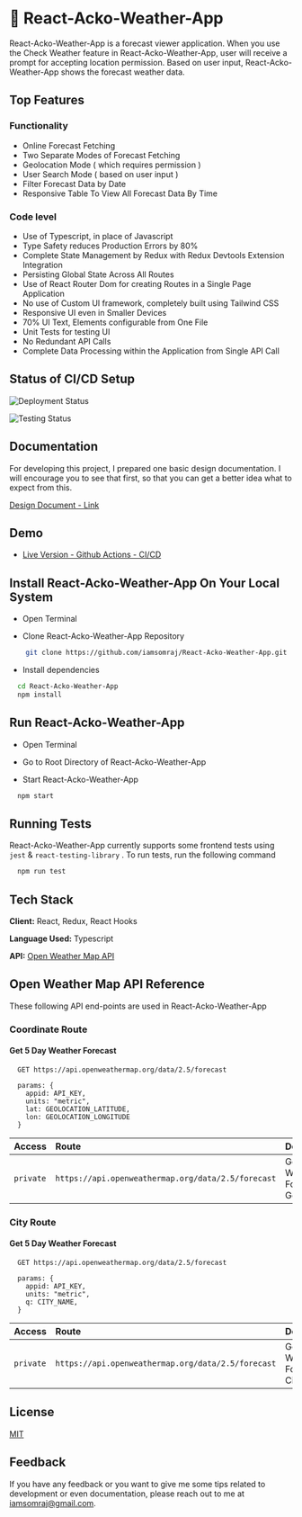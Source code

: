 # 🍃 React-Acko-Weather-App

React-Acko-Weather-App is a forecast viewer application. When you use the Check Weather feature in React-Acko-Weather-App, user will receive a prompt for accepting location permission. Based on user input, React-Acko-Weather-App shows the forecast weather data.

## Top Features

### Functionality

- Online Forecast Fetching
- Two Separate Modes of Forecast Fetching
- Geolocation Mode ( which requires permission )
- User Search Mode ( based on user input )
- Filter Forecast Data by Date
- Responsive Table To View All Forecast Data By Time

### Code level

- Use of Typescript, in place of Javascript
- Type Safety reduces Production Errors by 80%
- Complete State Management by Redux with Redux Devtools Extension Integration
- Persisting Global State Across All Routes
- Use of React Router Dom for creating Routes in a Single Page Application
- No use of Custom UI framework, completely built using Tailwind CSS
- Responsive UI even in Smaller Devices
- 70% UI Text, Elements configurable from One File
- Unit Tests for testing UI
- No Redundant API Calls
- Complete Data Processing within the Application from Single API Call

## Status of CI/CD Setup

![Deployment Status](https://github.com/iamsomraj/React-Acko-Weather-App/actions/workflows/main.yml/badge.svg)

![Testing Status](https://github.com/iamsomraj/React-Acko-Weather-App/actions/workflows/unit-tests.yml/badge.svg)

## Documentation

For developing this project, I prepared one basic design documentation. I will encourage you to see that first, so that you can get a better idea what to expect from this.

[Design Document - Link](https://viewer.diagrams.net/?tags=%7B%7D&highlight=0000ff&edit=_blank&layers=1&nav=1&page-id=4Y1YobQErw-n6EMmJbAj&title=Acko%20Weather%20Design%20Document#R%3Cmxfile%3E%3Cdiagram%20id%3D%22pYM-ApzzFRC-9uHaoymn%22%20name%3D%22Page-1%22%3EzZVdb5swFIZ%2FDZeJgt2g9DIfTXvRTlOyqbubHGPAivGhxvnar98xGAJC3VapkZaLYJ5z%2FPWe1yagy%2Fz8aFiRvUAsVEAm8Tmgq4CQWTTDfwcuNbibTmqQGhnXKLyCrfwlPGzSDjIWZS%2FRAigriz7koLXgtseYMXDqpyWg%2BrMWLBUDsOVMDemrjG3mt9XswvEnIdOsmTmc%2BEjOmmQPyozFcOog%2BhDQpQGwdSs%2FL4Vy2jW61P3W70TbhRmh7b90ePqhNt%2BOi2Tzc0Fe7Jc3%2BP6Wj%2FwoR6YOfsN%2BsfbSKGDgoGPhBpkEdHHKpBXbgnEXPWHJkWU2V%2FgWYjMBbX0RiUtPpFJLUGCqsWiSJIRz5KU1sBedSBztommEEb8gYaw4v7vTsNUPfScgF9ZcMKXp0EjeeM6%2Fnq4FjKhnWad4NPKQedOk7dBXXbHhpf2AzGQg85zvAcmrQJsIg615USjJmZWg%2F1CC8OMl%2BARByf20J%2BhsKGjLuoLeTM%2B7v9sWj1vhmjKvTnhXIacFSq3mSqYamYWiQ5%2FZTqivUMqqFHS1A2shxwTlAgvG92lVj76t8Ycp1WTzsqhvIqc%2Ba14SeXYVXPj1rDJr3RU2d0KQNY91OJZ4iSUSK23GHGck65hZhg%2FHS3wedNUaKanF6AhqhFVZE9RibQTjdhSS2bjQ6W08QKOw54FwOjQBLmBoghZ%2BugumAxdsnA7%2F%2FfEh97c7P84M7SelinW%2By%2FThNw%3D%3D%3C%2Fdiagram%3E%3Cdiagram%20name%3D%22Page-2%22%20id%3D%22lITbjrBqOiw-PJgj4Xda%22%3E1ZZRb4IwFIV%2FDY9LoB2Ir2M6k2XJFk22PVZ6kc5CSa1D%2FfUr0qqsLouJJNuLac8tF%2B93TlI8nBSbB0mq%2FElQ4B7y6cbD9x5CcRTr30bYtsJt6LfCQjLaSsFRmLIdGNEeWzMKq85BJQRXrOqKqShLSFVHI1KKunssE7z71ooswBGmKeGu%2Bsqoys1YdopGnwBb5PbNgW8qBbGHjbDKCRX1iYRHHk6kEKpdFZsEeMPOcnmfvT%2FOd9PZWz3Au2r%2Bksvlx03bbHzJI4cRJJTquq1R2%2FqT8LXhZWZVWwtQinVJoWnie%2FiuzpmCaUXSplrrxGgtVwXXu0AvM1EqkwHUHM8Y54ngQu574SzLUJpqfaWkWMJJhUbzKIx0xfwhkAo23xz8Zfzg4InOMogClNzq52wXa6PNsdnWx1BE2Gj5SSBwZERigrg4tD7C1gvD%2BwL2ocN%2Bojtr5bmJ9M82BJfb0BdUNAw7UNHQpYriM1R7gxo5UBPNgrASZK%2FJpgTi7GyyozSGedZnsuOuCQPXg9APXQ%2BCuC8TBm6ygdBrO%2FDXeOK%2BcA4dnGN96fxXnIf7tAeeenu8j%2Fe1k48aPPoC%3C%2Fdiagram%3E%3Cdiagram%20name%3D%22Page-3%22%20id%3D%22nbIVXumXh4TIJypM8B1S%22%3E7Zhdb5swFIZ%2FTS4zAY4JuVy%2BWk2pVClV21062IAbgyPHNNBfPxPsJMSsW7bQqdJuIvzaGPy8x%2BeY9MAkLW4E2iR3HBPW8xxc9MC053mBH6jfSihrYQCdWogFxbXkHoUlfSNaNMNyism2MVByziTdNMWQZxkJZUNDQvBdc1jEWfOpGxQTS1iGiNnqE8Uy0csyq6j0W0LjxDzZdXRPisxgLWwThPnuRAKzHpgIzmV9lRYTwip2hsuoeAAx47vH7Da%2B59nTetGf9%2BvJ5pfccliCIJm87tRePfUrYrnmpdcqSwNQ8DzDpJrE6YHxLqGSLDcorHp3KmKUlsiUqZarLiOeSR0DXjU8ooxNOONiPxeIosgLQ6VvpeBrctKD%2FZUPfdWjX4gISYozB3%2BxfPfgiYplwlMiRanuM7MYG00c6%2BbuGBQ%2B0FpyEhDA1yLSgRgfpj7CVhea9wXsgcX%2BliBMhNImPN3wrFruz91wL3ejK7beCDbYeiMbrhe0wO2M7aDjuO4sSoMmyaENEjrQBukGVyD5NO0%2Fz7%2F5qVjyPBo93s1m80UfWuAIVglWN7mQCY95htjsqI6baI9jFpxvNNAXImWpiaJc8iZuhVCUz9X9XxwnMML3vQABMMK00I%2BoW%2BVp654IqggQocV2B6u1%2FIF%2FigfPRahvLVH%2BXPRv5vENeUEPRe7OnEAnY0ciERP5Dt9BezwIwpCkr82X%2Bxtz33vJk20yFijDndYA4mJIhm01YOQPAeqyBhwOJaWpCcMv0Npgbmumgh1ZYFfgBc3WnyNbHc6ChufAa%2BHpt1XVrnDaRfXz4ITev8TZmp3ssvmh2f8s8%2FvDz5D5B7%2BZ%2BZ32YPiYzG8fkK6%2FT84Sv0r7AR60Jf7AWwG%2Fy8QPR2c7C9j7qi3rw65OVXbhvUM0U8q9il20f%2FVWPxQX2YSOGI0zdR0qPlXIjyt6VH3%2FftUdKcW43pdkS9%2FQaj9VZc%2BG00zuFwbHPTit5lJbcVsb6Fo%2BZeqD5MxUI535ztCKsDEK1%2FE%2BfMxoTCKUM9mhzb7ftLntO6S1uoOufLa3mT5gOQuVFP%2Fbe9lxo%2Blu0GKudx1zVfP4v86%2B7%2BTPMTD7AQ%3D%3D%3C%2Fdiagram%3E%3Cdiagram%20name%3D%22Page-4%22%20id%3D%22hWjqW4W7-9AyLcT2vtc4%22%3EtZddb5swFIZ%2FDZerwC6EXJa0ayq1U9dMW7c7Bx%2FArYORY%2FLRXz87mCQOqFOmcBPZr80BP%2B%2Bxj%2BPhyWJzL0lVPAkK3EM%2B3Xj41kMojmL9a4RtI1yHfiPkktFGCg7CjH2AFdtpNaOwdCYqIbhilSumoiwhVY5GpBRrd1omuPvWiuTQEWYp4V31F6OqsMtqV2H0KbC8aN8c%2BHZkQdrJVlgWhIr1kYTvPDyRQqimtdhMgBt2LRdaPUSrH6vVQ3bzVvKXFZ79Cb40wb6e88h%2BCRJKddnQqAm9Iry2vOxa1bYFKEVdUjBBfA8n64IpmFUkNaNrnTFaK9SC616gm5kolc0BZKZnjPOJ4ELuYuEsy1Caan2ppHiHoxEazaMw0iP2g0Aq2Jw4%2BI%2FlB3tPdC6DWICSW%2F1cG6W1sc1j210fkiLCViuOEgJHViQ2EfN96ANs3bC8z2CPO%2BynOrJWnk1KI3%2BiWRJWgvzEkuB8S4YCjMahAxiNu4RR3EN4MMDXAyf3YKkauyRHXZChH3ZBBvFQJMMOOKD6lLVdIVUhclESfndQExftYc6jEJUF%2BgZKbS1RUivh4tYI5fbVPH%2Fl%2B3Er%2FN4JIcatcLuxr2h62%2BPeM0imCYC0Yr%2BDZi3%2F4Z%2FmIWqZwifzIlvwiMzh03ioPyEkcKLYyv26i7sbdfZJIklJB60EENAQRn2VYByNMBmyEmDsbq%2BecyroPafCgfgH3SpsDfC%2FEVMRTnzQPJQLm3CWl7qdai4m2RNDjelL0I0dWDBKm10JS%2FZB5rtQxpZKsFLtFhQmXnhrYumNuGyMCzr%2BlKKEEzNb6cRvTubAE5K%2B57u0aWdTyEjN1YD2RiPX3rjH3t5Cf4HDE1Dw8vNx%2BnxfTB6m8D2q4fXdXsuO3X3SZV0rN6liwjSSWinTuGSZP9lvlECc9d68ojSGeTbkfvPHjiFBjyMIo6ueinZ9vie6e7iS78aO%2Ftfgu78%3D%3C%2Fdiagram%3E%3Cdiagram%20name%3D%22Page-5%22%20id%3D%224Y1YobQErw-n6EMmJbAj%22%3EtZdRb5swEMc%2FDY%2BtABdCHkvarpraqlJWbX108AFeDRc5pkn66WcHk8SBdcpUXiL77%2BPAv%2F%2BZIx6ZVZtvki7LR2QgvNBnG4%2FceGGYxIn%2BNcK2Fa4ivxUKyVkrBQdhzj%2FAil1YwxmsnECFKBRfumKGdQ2ZcjQqJa7dsByFe9clLaAnzDMq%2BupPzlRpt9Xtwuj3wIuyu3Pg25WKdsFWWJWU4fpIIrcemUlE1Y6qzQyEYddxeclF%2BePjcf6QVfd4MX16%2BX7HL9pkd%2Bdcst%2BChFp9beqwTf1ORWN52b2qbQdQYlMzMEl8j6TrkiuYL2lmVte6YrRWqkroWaCHOdbK1kBownMuxAwFyl0ukud5mGVaXymJb3C0wuJFHMV6xT4QSAWbEwf%2Fsf1g74muZcAKlNzq67osnY1dHdvp%2BlAUMbFaeVQQJLYitYVY7FMfYOuB5X0Ge9Jjf68za%2BXZlHTozzRLymuQn1gSnG%2FJWIDDaeQADqd9wmEyQHg0wFcjF%2FdopZq4JCd9kJEf9UEGyVgkox44YPota6coVYkF1lTcHtTURXuIeUBcWqC%2FQamtJUobhS5ujVBuf5nrL30%2F6YTXnRAR0gk3G3uLdrY9nj2D5JoASCsOO2j28h%2F%2BaR7YyAw%2BiYttw6OygM%2FyTYbrQYKgir%2B7D%2Ffl5sa9Y5JKWrNRGwEELILJUCOYxhNCx2wEhLina%2BA1FQy%2BpqKR%2BE%2F%2Bxt9%2FoqYfnNigcSiXNRW8qPU401hMqacGGtefQNd2oeKMtWcSVvyDLnapjCtL5LXa7SdKvejG5NLHcNX6FvTsqbGGEy876cRuQRcgUpq9Fbuq6aIZ5LQRakR344nrbjLg7mCbH%2BvVmfTcfdRNXSvXmeJoBmmjlBl8ZZM%2FOW6MQpIPfnfFWQKLfMzj5k8dQ4IBR0ISXg70s6vzPdHTwwf5bu3oXw25%2FQM%3D%3C%2Fdiagram%3E%3C%2Fmxfile%3E)

## Demo

- [Live Version - Github Actions - CI/CD](https://iamsomraj.github.io/React-Acko-Weather-App/)

## Install React-Acko-Weather-App On Your Local System

- Open Terminal

- Clone React-Acko-Weather-App Repository

```bash
    git clone https://github.com/iamsomraj/React-Acko-Weather-App.git
```

- Install dependencies

```bash
  cd React-Acko-Weather-App
  npm install
```

## Run React-Acko-Weather-App

- Open Terminal

- Go to Root Directory of React-Acko-Weather-App

- Start React-Acko-Weather-App

```bash
  npm start
```

## Running Tests

React-Acko-Weather-App currently supports some frontend tests using `jest` & `react-testing-library` . To run tests, run the following command

```bash
  npm run test
```

## Tech Stack

**Client:** React, Redux, React Hooks

**Language Used:** Typescript

**API:** [Open Weather Map API](https://openweathermap.org/forecast5)

## Open Weather Map API Reference

These following API end-points are used in React-Acko-Weather-App

### Coordinate Route

#### Get 5 Day Weather Forecast

```http
  GET https://api.openweathermap.org/data/2.5/forecast
```

```
  params: {
    appid: API_KEY,
    units: "metric",
    lat: GEOLOCATION_LATITUDE,
    lon: GEOLOCATION_LONGITUDE
  }
```

| Access    | Route                                              | Description                               |
| :-------- | :------------------------------------------------- | :---------------------------------------- |
| `private` | `https://api.openweathermap.org/data/2.5/forecast` | Get 5 Day Weather Forecast By Geolocation |

### City Route

#### Get 5 Day Weather Forecast

```http
  GET https://api.openweathermap.org/data/2.5/forecast
```

```
  params: {
    appid: API_KEY,
    units: "metric",
    q: CITY_NAME,
  }
```

| Access    | Route                                              | Description                        |
| :-------- | :------------------------------------------------- | :--------------------------------- |
| `private` | `https://api.openweathermap.org/data/2.5/forecast` | Get 5 Day Weather Forecast By City |

## License

[MIT](https://choosealicense.com/licenses/mit/)

## Feedback

If you have any feedback or you want to give me some tips related to development or even documentation, please reach out to me at iamsomraj@gmail.com.
